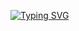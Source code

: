[![Typing SVG](https://readme-typing-svg.herokuapp.com?font=Fira+Code&pause=600&color=00FF00&width=1000&lines=.+.+.+Hi,+👋+This+is+a+temporary+account+.+.+.+)](https://github.com/CJay-Cipher)

<!---
CJay-Cipher/CJay-Cipher is a ✨ special ✨ repository because its `README.md` (this file) appears on your GitHub profile.
You can click the Preview link to take a look at your changes.
--->
